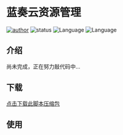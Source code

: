 蓝奏云资源管理 
=======

[![author](https://img.shields.io/badge/author-ayouth-green)](https://github.com/tianluanchen/scripts/)
![status](https://img.shields.io/badge/status-unfinished-critical)
![Language](https://img.shields.io/badge/lang-python-blue)
![Language](https://img.shields.io/badge/lang-javascript-yellow)

## 介绍

尚未完成，正在努力敲代码中...

## 下载 

[点击下载此脚本压缩包]()


## 使用
